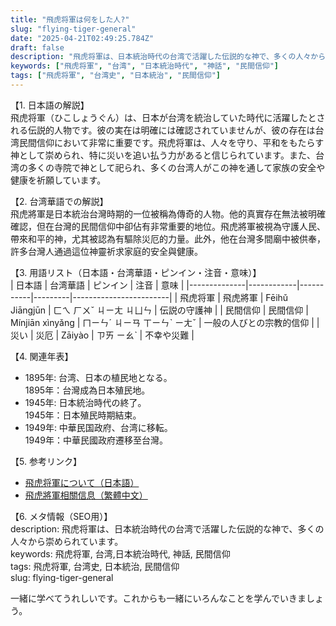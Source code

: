 ```yaml
---
title: "飛虎将軍は何をした人?"
slug: "flying-tiger-general"
date: "2025-04-21T02:49:25.784Z"
draft: false
description: "飛虎将軍は、日本統治時代の台湾で活躍した伝説的な神で、多くの人々から崇められています。"
keywords: ["飛虎将軍", "台湾", "日本統治時代", "神話", "民間信仰"]
tags: ["飛虎将軍", "台湾史", "日本統治", "民間信仰"]
---
```


【1. 日本語の解説】  
飛虎将軍（ひこしょうぐん）は、日本が台湾を統治していた時代に活躍したとされる伝説的人物です。彼の実在は明確には確認されていませんが、彼の存在は台湾民間信仰において非常に重要です。飛虎将軍は、人々を守り、平和をもたらす神として崇められ、特に災いを追い払う力があると信じられています。また、台湾の多くの寺院で神として祀られ、多くの台湾人がこの神を通して家族の安全や健康を祈願しています。

【2. 台湾華語での解説】  
飛虎將軍是日本統治台灣時期的一位被稱為傳奇的人物。他的真實存在無法被明確確認，但在台灣的民間信仰中卻佔有非常重要的地位。飛虎將軍被視為守護人民、帶來和平的神，尤其被認為有驅除災厄的力量。此外，他在台灣多間廟中被供奉，許多台灣人通過這位神靈祈求家庭的安全與健康。

【3. 用語リスト（日本語・台湾華語・ピンイン・注音・意味）】  
| 日本語       | 台湾華語     | ピンイン  | 注音    | 意味                   |
|--------------|------------|-----------|---------|------------------------|
| 飛虎将軍    | 飛虎將軍   | Fēihǔ Jiāngjūn | ㄈㄟ ㄏㄨˇ ㄐㄧㄤ ㄐㄩㄣ | 伝説の守護神         |
| 民間信仰    | 民間信仰   | Mínjiān xìnyǎng | ㄇㄧㄣˊ ㄐㄧㄢ ㄒㄧㄣˋ ㄧㄤˇ | 一般の人びとの宗教的信仰 |
| 災い        | 災厄       | Zāiyào   | ㄗㄞ ㄧㄠˋ | 不幸や災難             |

【4. 関連年表】  
- 1895年: 台湾、日本の植民地となる。  
  1895年：台灣成為日本殖民地。
- 1945年: 日本統治時代の終了。  
  1945年：日本殖民時期結束。
- 1949年: 中華民国政府、台湾に移転。  
  1949年：中華民國政府遷移至台灣。

【5. 参考リンク】  
- [飛虎将軍について（日本語）](https://example.jp/flying-tiger-general)
- [飛虎將軍相關信息（繁體中文）](https://example.tw/flying-tiger-general)

【6. メタ情報（SEO用）】  
description: 飛虎将軍は、日本統治時代の台湾で活躍した伝説的な神で、多くの人々から崇められています。  
keywords: 飛虎将軍, 台湾,日本統治時代, 神話, 民間信仰  
tags: 飛虎将軍, 台湾史, 日本統治, 民間信仰  
slug: flying-tiger-general

一緒に学べてうれしいです。これからも一緒にいろんなことを学んでいきましょう。